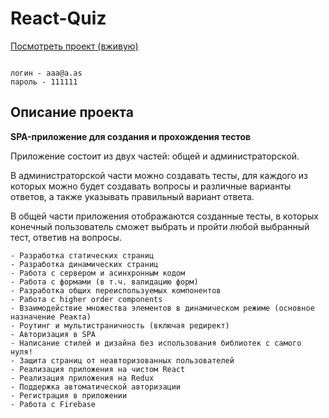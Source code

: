 # React-Quiz


[Посмотреть проект (вживую)](https://react-quiz-87fb3.firebaseapp.com/)

```

логин - aaa@a.as
пароль - 111111

```


## Описание проекта

**SPA-приложение для создания и прохождения тестов**

Приложение состоит из двух частей: общей и администраторской.

В администраторской части можно создавать тесты, для каждого из которых можно будет создавать вопросы и различные варианты ответов, а также указывать правильный вариант ответа.

В общей части приложения отображаются созданные тесты, в которых конечный пользователь сможет выбрать и пройти любой выбранный тест, ответив на вопросы.


```
- Разработка статических страниц
- Разработка динамических страниц
- Работа с сервером и асинхронным кодом
- Работа с формами (в т.ч. валидацию форм)
- Разработка общих переиспользуемых компонентов
- Работа с higher order components
- Взаимодействие множества элементов в динамическом режиме (основное назначение Реакта)
- Роутинг и мультистраничность (включая редирект)
- Авторизация в SPA
- Написание стилей и дизайна без использования библиотек с самого нуля!
- Защита страниц от неавторизованных пользователей
- Реализация приложения на чистом React
- Реализация приложения на Redux
- Поддержка автоматической авторизации
- Регистрация в приложении
- Работа с Firebase
```
